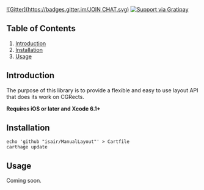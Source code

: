 [![Gitter](https://badges.gitter.im/JOIN CHAT.svg)](https://gitter.im/isair/ManualLayout?utm_source=badge&utm_medium=badge&utm_campaign=pr-badge&utm_content=badge)
[![Support via Gratipay](https://cdn.rawgit.com/gratipay/gratipay-badge/2.3.0/dist/gratipay.png)](https://gratipay.com/bsencan91/)

Table of Contents
--------------

1. [Introduction](#introduction)
2. [Installation](#installation)
3. [Usage](#usage)

Introduction
--------------

The purpose of this library is to provide a flexible and easy to use layout API that does its work on CGRects.

__Requires iOS  or later and Xcode 6.1+__

Installation
--------------

```
echo 'github "isair/ManualLayout"' > Cartfile
carthage update
```

Usage
--------------

Coming soon.

